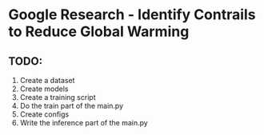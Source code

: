 # Google Research - Identify Contrails to Reduce Global Warming

## TODO:
1. Create a dataset
2. Create models
3. Create a training script
4. Do the train part of the main.py
5. Create configs
5. Write the inference part of the main.py